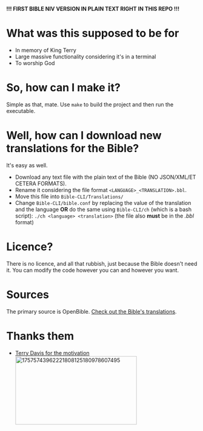 **!!! FIRST BIBLE NIV VERSION IN PLAIN TEXT RIGHT IN THIS REPO !!!**
# What was this supposed to be for
- In memory of King Terry
- Large massive functionality considering it's in a terminal
- To worship God

# So, how can I make it?
Simple as that, mate. Use ```make``` to build the project and then run the executable.

# Well, how can I download new translations for the Bible?
It's easy as well.
- Download any text file with the plain text of the Bible (NO JSON/XML/ET CETERA FORMATS).
- Rename it considering the file format ```<LANGUAGE>_<TRANSLATION>.bbl```.
- Move this file into ```Bible-CLI/Translations/```
- Change ```Bible-CLI/bible.conf``` by replacing the value of the translation and the language **OR** do the same using ```Bible-CLI/ch``` (which is a bash script): ```./ch <language> <translation>``` (the file also **must** be in the *.bbl* format)

# Licence?
There is no licence, and all that rubbish, just because the Bible doesn't need it. You can modify the code however you can and however you want.

# Sources
The primary source is OpenBible. [Check out the Bible's translations](https://openbible.com/textfiles).

# Thanks them
* [Terry Davis for the motivation](https://www.youtube.com/watch?v=oH41gGBVpkE)
<img width="320" height="180" alt="17575743962221808125180978607495" src="https://github.com/user-attachments/assets/51c17f5d-0fad-48e1-b2a4-298818731757" /> <br />
